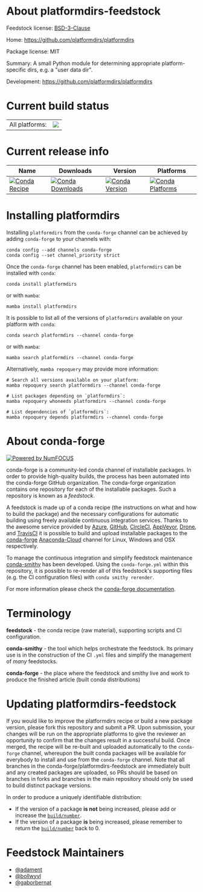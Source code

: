 About platformdirs-feedstock
============================

Feedstock license: [BSD-3-Clause](https://github.com/conda-forge/platformdirs-feedstock/blob/main/LICENSE.txt)

Home: https://github.com/platformdirs/platformdirs

Package license: MIT

Summary: A small Python module for determining appropriate platform-specific dirs, e.g. a "user data dir".

Development: https://github.com/platformdirs/platformdirs

Current build status
====================


<table><tr><td>All platforms:</td>
    <td>
      <a href="https://dev.azure.com/conda-forge/feedstock-builds/_build/latest?definitionId=13667&branchName=main">
        <img src="https://dev.azure.com/conda-forge/feedstock-builds/_apis/build/status/platformdirs-feedstock?branchName=main">
      </a>
    </td>
  </tr>
</table>

Current release info
====================

| Name | Downloads | Version | Platforms |
| --- | --- | --- | --- |
| [![Conda Recipe](https://img.shields.io/badge/recipe-platformdirs-green.svg)](https://anaconda.org/conda-forge/platformdirs) | [![Conda Downloads](https://img.shields.io/conda/dn/conda-forge/platformdirs.svg)](https://anaconda.org/conda-forge/platformdirs) | [![Conda Version](https://img.shields.io/conda/vn/conda-forge/platformdirs.svg)](https://anaconda.org/conda-forge/platformdirs) | [![Conda Platforms](https://img.shields.io/conda/pn/conda-forge/platformdirs.svg)](https://anaconda.org/conda-forge/platformdirs) |

Installing platformdirs
=======================

Installing `platformdirs` from the `conda-forge` channel can be achieved by adding `conda-forge` to your channels with:

```
conda config --add channels conda-forge
conda config --set channel_priority strict
```

Once the `conda-forge` channel has been enabled, `platformdirs` can be installed with `conda`:

```
conda install platformdirs
```

or with `mamba`:

```
mamba install platformdirs
```

It is possible to list all of the versions of `platformdirs` available on your platform with `conda`:

```
conda search platformdirs --channel conda-forge
```

or with `mamba`:

```
mamba search platformdirs --channel conda-forge
```

Alternatively, `mamba repoquery` may provide more information:

```
# Search all versions available on your platform:
mamba repoquery search platformdirs --channel conda-forge

# List packages depending on `platformdirs`:
mamba repoquery whoneeds platformdirs --channel conda-forge

# List dependencies of `platformdirs`:
mamba repoquery depends platformdirs --channel conda-forge
```


About conda-forge
=================

[![Powered by
NumFOCUS](https://img.shields.io/badge/powered%20by-NumFOCUS-orange.svg?style=flat&colorA=E1523D&colorB=007D8A)](https://numfocus.org)

conda-forge is a community-led conda channel of installable packages.
In order to provide high-quality builds, the process has been automated into the
conda-forge GitHub organization. The conda-forge organization contains one repository
for each of the installable packages. Such a repository is known as a *feedstock*.

A feedstock is made up of a conda recipe (the instructions on what and how to build
the package) and the necessary configurations for automatic building using freely
available continuous integration services. Thanks to the awesome service provided by
[Azure](https://azure.microsoft.com/en-us/services/devops/), [GitHub](https://github.com/),
[CircleCI](https://circleci.com/), [AppVeyor](https://www.appveyor.com/),
[Drone](https://cloud.drone.io/welcome), and [TravisCI](https://travis-ci.com/)
it is possible to build and upload installable packages to the
[conda-forge](https://anaconda.org/conda-forge) [Anaconda-Cloud](https://anaconda.org/)
channel for Linux, Windows and OSX respectively.

To manage the continuous integration and simplify feedstock maintenance
[conda-smithy](https://github.com/conda-forge/conda-smithy) has been developed.
Using the ``conda-forge.yml`` within this repository, it is possible to re-render all of
this feedstock's supporting files (e.g. the CI configuration files) with ``conda smithy rerender``.

For more information please check the [conda-forge documentation](https://conda-forge.org/docs/).

Terminology
===========

**feedstock** - the conda recipe (raw material), supporting scripts and CI configuration.

**conda-smithy** - the tool which helps orchestrate the feedstock.
                   Its primary use is in the construction of the CI ``.yml`` files
                   and simplify the management of *many* feedstocks.

**conda-forge** - the place where the feedstock and smithy live and work to
                  produce the finished article (built conda distributions)


Updating platformdirs-feedstock
===============================

If you would like to improve the platformdirs recipe or build a new
package version, please fork this repository and submit a PR. Upon submission,
your changes will be run on the appropriate platforms to give the reviewer an
opportunity to confirm that the changes result in a successful build. Once
merged, the recipe will be re-built and uploaded automatically to the
`conda-forge` channel, whereupon the built conda packages will be available for
everybody to install and use from the `conda-forge` channel.
Note that all branches in the conda-forge/platformdirs-feedstock are
immediately built and any created packages are uploaded, so PRs should be based
on branches in forks and branches in the main repository should only be used to
build distinct package versions.

In order to produce a uniquely identifiable distribution:
 * If the version of a package **is not** being increased, please add or increase
   the [``build/number``](https://docs.conda.io/projects/conda-build/en/latest/resources/define-metadata.html#build-number-and-string).
 * If the version of a package **is** being increased, please remember to return
   the [``build/number``](https://docs.conda.io/projects/conda-build/en/latest/resources/define-metadata.html#build-number-and-string)
   back to 0.

Feedstock Maintainers
=====================

* [@adament](https://github.com/adament/)
* [@bollwyvl](https://github.com/bollwyvl/)
* [@gaborbernat](https://github.com/gaborbernat/)


